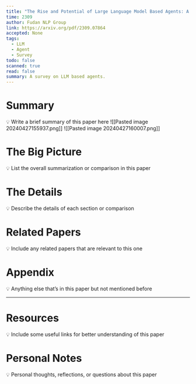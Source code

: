 ```yaml
---
title: "The Rise and Potential of Large Language Model Based Agents: A Survey"
time: 2309
author: Fudan NLP Group
link: https://arxiv.org/pdf/2309.07864
accepted: None
tags:
  - LLM
  - Agent
  - Survey
todo: false
scanned: true
read: false
summary: A survey on LLM based agents.
---
```

# Summary
💡 Write a brief summary of this paper here
![[Pasted image 20240427155937.png]]
![[Pasted image 20240427160007.png]]
# The Big Picture
💡 List the overall summarization or comparison in this paper

# The Details
💡 Describe the details of each section or comparison

# Related Papers
💡 Include any related papers that are relevant to this one

# Appendix
💡 Anything else that’s in this paper but not mentioned before

---
# Resources
💡 Include some useful links for better understanding of this paper

# Personal Notes
💡 Personal thoughts, reflections, or questions about this paper